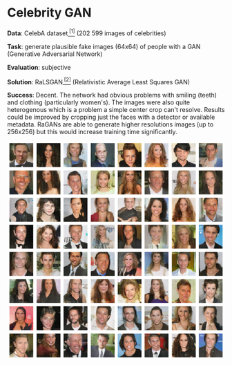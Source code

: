 # Celebrity GAN

__Data__: CelebA dataset[<sup> [1]</sup>](http://mmlab.ie.cuhk.edu.hk/projects/CelebA.html) (202 599 images of celebrities)

__Task__: generate plausible fake images (64x64) of people with a GAN (Generative Adversarial Network)

__Evaluation__: subjective

__Solution__: RaLSGAN[<sup> [2]</sup>](https://arxiv.org/abs/1807.00734) (Relativistic Average Least Squares GAN)

__Success__: Decent. The network had obvious problems with smiling (teeth) and clothing (particularly women's). The images were also quite heterogenous which is a problem a simple center crop can't resolve. Results could be improved by cropping just the faces with a detector or available metadata. RaGANs are able to generate higher resolutions images (up to 256x256) but this would increase training time significantly.

![](example_output.png)
